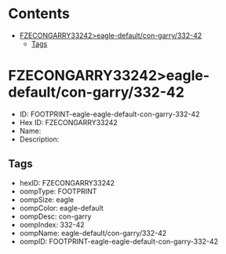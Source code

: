 



Contents
========

* [FZECONGARRY33242>eagle-default/con-garry/332-42](#fzecongarry33242eagle-defaultcon-garry332-42)
	* [Tags](#tags)

# FZECONGARRY33242>eagle-default/con-garry/332-42

- ID: FOOTPRINT-eagle-eagle-default-con-garry-332-42
- Hex ID: FZECONGARRY33242
- Name: 
- Description: 

## Tags

- hexID: FZECONGARRY33242
- oompType: FOOTPRINT
- oompSize: eagle
- oompColor: eagle-default
- oompDesc: con-garry
- oompIndex: 332-42
- oompName: eagle-default/con-garry/332-42
- oompID: FOOTPRINT-eagle-eagle-default-con-garry-332-42
